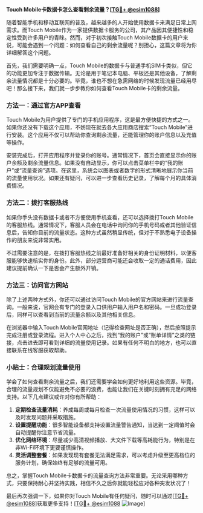 **Touch Mobile卡数据卡怎么查看剩余流量？[[TG💪+ @esim1088](https://t.me/s/esim1088)]**

随着智能手机和移动互联网的普及，越来越多的人开始使用数据卡来满足日常上网需求。而Touch Mobile作为一家提供数据卡服务的公司，其产品因其便捷性和稳定性受到许多用户的青睐。然而，对于初次接触Touch Mobile数据卡的用户来说，可能会遇到一个问题：如何查看自己的剩余流量呢？别担心，这篇文章将为你详细解答这个问题。

首先，我们需要明确一点，Touch Mobile的数据卡与普通手机SIM卡类似，但它的功能更加专注于数据传输。无论是用于笔记本电脑、平板还是其他设备，了解剩余流量情况都是十分必要的。毕竟，谁也不想在急需网络的时候发现流量已经用尽吧！那么接下来，我们就一步步教你如何查看Touch Mobile卡的剩余流量。

### 方法一：通过官方APP查看

Touch Mobile为用户提供了专门的手机应用程序，这是最方便快捷的方式之一。如果你还没有下载这个应用，不妨现在就去各大应用商店搜索“Touch Mobile”进行安装。这个应用不仅可以帮助你查询剩余流量，还能管理你的账户信息以及充值等操作。

安装完成后，打开应用程序并登录你的账号。通常情况下，首页会直接显示你的账户余额及剩余流量信息。如果没有自动显示，你可以点击菜单栏中的“我的账户”或“流量查询”选项。在这里，系统会以图表或者数字的形式清晰地展示你当前的流量使用状况。如果还有疑问，可以进一步查看历史记录，了解每个月的具体消费情况。

### 方法二：拨打客服热线

如果你手头没有数据卡或者不方便使用手机查看，还可以选择拨打Touch Mobile的客服热线。通常情况下，客服人员会在电话中询问你的手机号码或者其他验证信息后，告知你目前的流量状态。这种方式虽然稍显传统，但对于不熟悉电子设备操作的朋友来说非常实用。

不过需要注意的是，在拨打客服热线之前最好准备好相关的身份证明材料，以便客服能够快速核实你的身份。此外，部分运营商可能还会收取一定的通话费用，因此建议提前确认一下是否会产生额外开销。

### 方法三：访问官方网站

除了上述两种方式外，你还可以通过访问Touch Mobile的官方网站来进行流量查询。一般来说，官网会有专门的登录入口供用户输入用户名和密码。一旦成功登录后，同样可以查看到当前的流量余额以及其他相关信息。

在浏览器中输入Touch Mobile官网地址（记得检查网址是否正确），然后按照提示完成注册或登录流程。进入个人中心之后，找到“我的账户”或“账单详情”之类的链接，点击进去即可看到详细的流量使用记录。如果有任何不明白的地方，也可以直接联系在线客服获取帮助。

### 小贴士：合理规划流量使用

学会了如何查看剩余流量之后，我们还需要学会如何更好地利用这些资源。毕竟，合理的流量规划不仅能避免不必要的浪费，也能让我们在关键时刻拥有充足的网络支持。以下几点建议或许对你有所帮助：

1. **定期检查流量消耗**：养成每周或每月检查一次流量使用情况的习惯，这样可以及时发现问题并采取措施。
2. **设置提醒功能**：很多智能设备都支持设置流量警告通知，当达到一定阈值时会自动提醒你注意节省流量。
3. **优化网络环境**：尽量减少高清视频播放、大文件下载等高耗能行为，特别是在非Wi-Fi环境下更要谨慎操作。
4. **灵活调整套餐**：如果发现现有套餐无法满足需求，可以考虑升级至更高档位的服务计划，确保始终有足够的流量可用。

总之，掌握Touch Mobile卡数据卡的流量查询方法非常重要。无论采用哪种方式，只要保持耐心并坚持实践，相信不久之后你就能轻松应对各种突发状况了！

最后再次强调一下，如果你对Touch Mobile有任何疑问，随时可以通过[[TG💪+ @esim1088](https://t.me/s/esim1088)]获取更多支持！[[TG💪+ @esim1088](https://t.me/s/esim1088) ![Image](https://i.postimg.cc/4NQfJmqS/Snipaste-2025-05-13-00-14-12.png)]